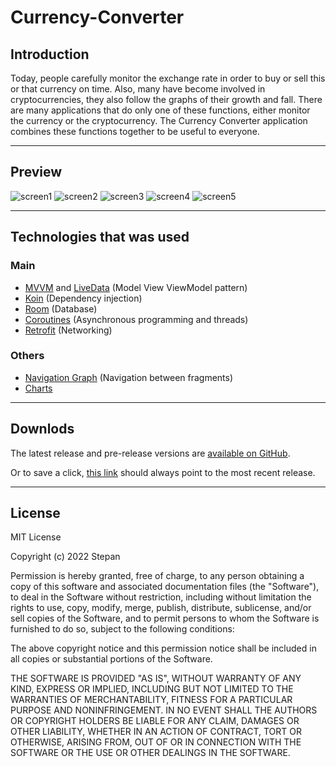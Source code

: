 # Currency-Converter
## Introduction
Today, people carefully monitor the exchange rate in order to buy or sell this or that currency on time.
Also, many have become involved in cryptocurrencies, they also follow the graphs of their growth and fall.
There are many applications that do only one of these functions, either monitor the currency or the cryptocurrency.
The Currency Converter application combines these functions together to be useful to everyone.

---
## Preview
![screen1](./app/src/screens/Screen1.png)
![screen2](./app/src/screens/screen2.png)
![screen3](./app/src/screens/screen3.png)
![screen4](./app/src/screens/screen4.png)
![screen5](./app/src/screens/screen5.png)

---
## Technologies that was used
### Main
- [MVVM](https://en.wikipedia.org/wiki/Model%E2%80%93view%E2%80%93viewmodel) and [LiveData](https://developer.android.com/topic/libraries/architecture/livedata) (Model View ViewModel pattern)
- [Koin](https://insert-koin.io/) (Dependency injection)
- [Room](https://developer.android.com/training/data-storage/room) (Database)
- [Coroutines](https://kotlinlang.org/docs/coroutines-overview.html) (Asynchronous programming and threads)
- [Retrofit](https://square.github.io/retrofit/) (Networking)
### Others
- [Navigation Graph](https://developer.android.com/reference/androidx/navigation/NavGraph) (Navigation between fragments)
- [Charts](https://github.com/PhilJay/MPAndroidChart)

---
## Downlods
The latest release and pre-release versions are [available on GitHub](https://github.com/KrasavaStep/Currency-Converter/releases).

Or to save a click, [this link](https://github.com/KrasavaStep/Currency-Converter/releases/tag/v1.0.0) should always point to the most recent release.

---
## License
MIT License

Copyright (c) 2022 Stepan

Permission is hereby granted, free of charge, to any person obtaining a copy
of this software and associated documentation files (the "Software"), to deal
in the Software without restriction, including without limitation the rights
to use, copy, modify, merge, publish, distribute, sublicense, and/or sell
copies of the Software, and to permit persons to whom the Software is
furnished to do so, subject to the following conditions:

The above copyright notice and this permission notice shall be included in all
copies or substantial portions of the Software.

THE SOFTWARE IS PROVIDED "AS IS", WITHOUT WARRANTY OF ANY KIND, EXPRESS OR
IMPLIED, INCLUDING BUT NOT LIMITED TO THE WARRANTIES OF MERCHANTABILITY,
FITNESS FOR A PARTICULAR PURPOSE AND NONINFRINGEMENT. IN NO EVENT SHALL THE
AUTHORS OR COPYRIGHT HOLDERS BE LIABLE FOR ANY CLAIM, DAMAGES OR OTHER
LIABILITY, WHETHER IN AN ACTION OF CONTRACT, TORT OR OTHERWISE, ARISING FROM,
OUT OF OR IN CONNECTION WITH THE SOFTWARE OR THE USE OR OTHER DEALINGS IN THE
SOFTWARE.
